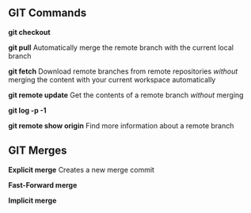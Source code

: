 ## GIT Commands ##
**git checkout**
	
**git pull**
	Automatically merge the remote branch with the current local branch

**git fetch** 
	Download remote branches from remote repositories *without* merging the content with your current workspace
	automatically

**git remote update**
	Get the contents of a remote branch *without* merging

**git log -p -1**

**git remote show origin** 
	Find more information about a remote branch 

## GIT Merges ##
**Explicit merge**
	Creates a new merge commit

**Fast-Forward merge**

**Implicit merge**
